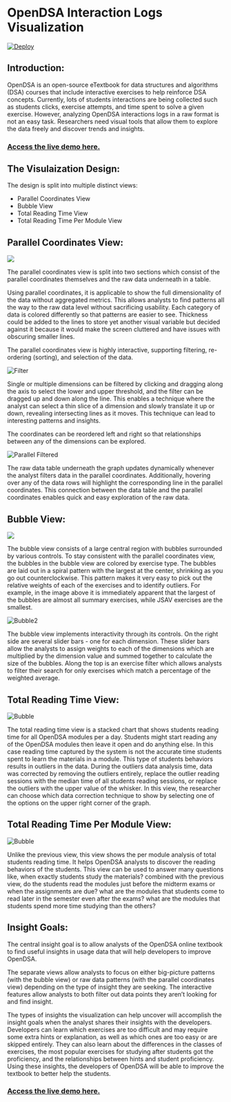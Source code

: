 OpenDSA Interaction Logs Visualization
======================================

[![Deploy](https://www.herokucdn.com/deploy/button.svg)](https://heroku.com/deploy)


## Introduction:

OpenDSA is an open-source eTextbook for data structures and algorithms (DSA)
courses that include interactive exercises to help reinforce DSA concepts.
Currently, lots of students interactions are being collected such as students
clicks, exercise attempts, and time spent to solve a given exercise. However,
analyzing OpenDSA interactions logs in a raw format is not an easy task.
Researchers need visual tools that allow them to explore the data freely and
discover trends and insights.

### [Access the live demo here.](https://opendsa-viz.herokuapp.com/)

## The Visulaization Design:

The design is split into multiple distinct views:
- Parallel Coordinates View
- Bubble View
- Total Reading Time View
- Total Reading Time Per Module View

## Parallel Coordinates View:

[<img src="https://github.com/hosamshahin/OpenDSA-Viz/blob/master/images/parallel.png">](https://opendsa-viz.herokuapp.com/home.html)

The parallel coordinates view is split into two sections which consist of the
parallel coordinates themselves and the raw data underneath in a table.

Using parallel coordinates, it is applicable to show the full dimensionality of
the data without aggregated metrics. This allows analysts to find patterns all
the way to the raw data level without sacrificing usability. Each category of
data is colored differently so that patterns are easier to see. Thickness could
be added to the lines to store yet another visual variable but decided against
it because it would make the screen cluttered and have issues with obscuring
smaller lines.

The parallel coordinates view is highly interactive, supporting filtering, re-
ordering (sorting), and selection of the data.

![Filter](https://github.com/hosamshahin/OpenDSA-Viz/blob/master/images/filter.png)


Single or multiple dimensions can be filtered by clicking and dragging along the
axis to select the lower and upper threshold, and the filter can be dragged up
and down along the line. This enables a technique where the analyst can select a
thin slice of a dimension and slowly translate it up or down, revealing
intersecting lines as it moves. This technique can lead to interesting patterns
and insights.

The coordinates can be reordered left and right so that relationships between
any of the dimensions can be explored.

![Parallel Filtered](https://github.com/hosamshahin/OpenDSA-Viz/blob/master/images/parallel_filtered.png)

The raw data table underneath the graph updates dynamically whenever the analyst
filters data in the parallel coordinates. Additionally, hovering over any of the
data rows will highlight the corresponding line in the parallel coordinates.
This connection between the data table and the parallel coordinates enables
quick and easy exploration of the raw data.

## Bubble View:
[<img src="https://github.com/hosamshahin/OpenDSA-Viz/blob/master/images/bubble.png">](https://opendsa-viz.herokuapp.com/ex_analysis_bubble.html)

The bubble view consists of a large central region with bubbles surrounded by
various controls. To stay consistent with the parallel coordinates view, the
bubbles in the bubble view are colored by exercise type. The bubbles are laid
out in a spiral pattern with the largest at the center, shrinking as you go out
counterclockwise. This pattern makes it very easy to pick out the relative
weights of each of the exercises and to identify outliers. For example, in the
image above it is immediately apparent that the largest of the bubbles are
almost all summary exercises, while JSAV exercises are the smallest.

![Bubble2](https://github.com/hosamshahin/OpenDSA-Viz/blob/master/images/bubble2.png)

The bubble view implements interactivity through its controls. On the right side
are several slider bars - one for each dimension. These slider bars allow the
analysts to assign weights to each of the dimensions which are multiplied by the
dimension value and summed together to calculate the size of the bubbles. Along
the top is an exercise filter which allows analysts to filter their search for
only exercises which match a percentage of the weighted average.


## Total Reading Time View:
![Bubble](https://github.com/hosamshahin/OpenDSA-Viz/blob/master/images/reading_time.png)

The total reading time view is a stacked chart that shows students reading time
for all OpenDSA modules per a day. Students might start reading any of the
OpenDSA modules then leave it open and do anything else. In this case reading
time captured by the system is not the accurate time students spent to learn the
materials in a module. This type of students behaviors results in outliers in
the data. During the outliers data analysis time, data was corrected by removing
the outliers entirely, replace the outlier reading sessions with the median time
of all students reading sessions, or replace the outliers with the upper value
of the whisker. In this view, the researcher can choose which data correction
technique to show by selecting one of the options on the upper right corner of
the graph.

## Total Reading Time Per Module View:
![Bubble](https://github.com/hosamshahin/OpenDSA-Viz/blob/master/images/reading_time_module.png)


Unlike the previous view, this view shows the per module analysis of total
students reading time. It helps OpenDSA analysts to discover the reading
behaviors of the students. This view can be used to answer many questions like,
when exactly students study the materials? combined with the previous view, do
the students read the modules just before the midterm exams or when the
assignments are due? what are the modules that students come to read later in
the semester even after the exams? what are the modules that students spend more
time studying than the others?

## Insight Goals:

The central insight goal is to allow analysts of the OpenDSA online textbook to
find useful insights in usage data that will help developers to improve OpenDSA.

The separate views allow analysts to focus on either big-picture patterns (with
the bubble view) or raw data patterns (with the parallel coordinates view)
depending on the type of insight they are seeking. The interactive features
allow analysts to both filter out data points they aren’t looking for and find
insight.

The types of insights the visualization can help uncover will accomplish the
insight goals when the analyst shares their insights with the developers.
Developers can learn which exercises are too difficult and may require some
extra hints or explanation, as well as which ones are too easy or are skipped
entirely. They can also learn about the differences in the classes of exercises,
the most popular exercises for studying after students got the  proficiency, and
the relationships between hints and student proficiency. Using these insights,
the developers of OpenDSA will be able to improve the textbook to better help
the students.

### [Access the live demo here.](https://opendsa-viz.herokuapp.com/)
